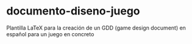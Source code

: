 # documento-diseno-juego
Plantilla LaTeX para la creación de un GDD (game design document) en español para un juego en concreto
